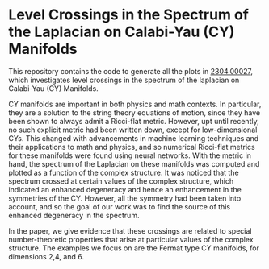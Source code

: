 # Level Crossings in the Spectrum of the Laplacian on Calabi-Yau (CY) Manifolds

This repository contains the code to generate all the plots in [2304.00027](https://arxiv.org/pdf/2304.00027), which investigates level crossings in the spectrum of the laplacian on Calabi-Yau (CY) Manifolds.

CY manifolds are important in both physics and math contexts. In particular, they are a solution to the string theory equations of motion, since they have been shown to always admit a Ricci-flat
metric. However, upt until recently, no such explicit metric had been written down, except for low-dimensional CYs. This changed with advancements in machine learning techniques and their applications to math and physics, and so numerical Ricci-flat metrics for these manifolds were found using neural networks. 
With the metric in hand, the spectrum of the Laplacian on these manifolds was computed and plotted as a function
of the complex structure. It was noticed that the spectrum crossed at certain values of the complex structure, which indicated an enhanced degeneracy and hence an enhancement in the symmetries of the CY.
However, all the symmetry had been taken into account, and so the goal of our work was to find the source of this enhanced degeneracy in the spectrum.

In the paper, we give evidence that these crossings are related to special number-theoretic properties that arise at particular values of the complex structure. The examples we focus on are the Fermat type CY manifolds, for dimensions 2,4, and 6.
